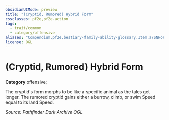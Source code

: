 ```yaml
---
obsidianUIMode: preview
title: "(Cryptid, Rumored) Hybrid Form"
cssclasses: pf2e,pf2e-action
tags:
  - trait/common
  - category/offensive
aliases: "Compendium.pf2e.bestiary-family-ability-glossary.Item.a7SNHoP22SBoOAmA"
license: OGL
---
```

# (Cryptid, Rumored) Hybrid Form

### 

**Category** offensive; 




The cryptid's form morphs to be like a specific animal as the tales get longer. The rumored cryptid gains either a burrow, climb, or swim Speed equal to its land Speed.

*Source: Pathfinder Dark Archive*
*OGL*